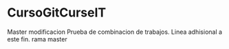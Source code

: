 # CursoGitCurseIT
Master modificacion Prueba de combinacion de trabajos. 
Linea adhisional a este fin.
rama master